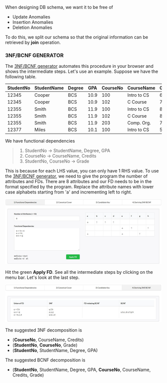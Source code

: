 When designing DB schema, we want it to be free of
* Update Anomalies
* Insertion Anomalies
* Deletion Anomalies

To do this, we split our schema so that the original information can be retrieved by **join** operation.

### 3NF/BCNF GENERATOR
The [3NF/BCNF generator](https://kearychang.github.io/BCNF-3NFgenerator/) automates this procedure in your browser and shows the intermediate steps.
Let's use an example. Suppose we have the following table.

| StudentNo | StudentName | Degree | GPA  | CourseNo | CourseName  | Grade   | Credits |
|-----------|-------------|--------|------|----------|-------------|---------|---------|
| 12345     | Cooper      | BCS    | 10.9 | 100      | Intro to CS | 69      | 3       |
| 12345     | Cooper      | BCS    | 10.9 | 102      | C Course    | 78      | 3       |
| 12355     | Smith       | BCS    | 11.9 | 100      | Intro to CS | 85      | 3       |
| 12355     | Smith       | BCS    | 11.9 | 102      | C Course    | 86      | 3       |
| 12355     | Smith       | BCS    | 11.9 | 203      | Comp. Org.  | 72      | 3       |
| 12377     | Miles       | BCS    | 10.1 | 100      | Intro to CS | 57      | 3       |

We have functional dependencies
>1) StudentNo -> StudentName, Degree, GPA
>2) CourseNo -> CourseName, Credits
>3) StudentNo, CourseNo -> Grade

This is because for each LHS value, you can only have 1 RHS value.
To use the [3NF/BCNF generator](https://kearychang.github.io/BCNF-3NFgenerator/), we need to give the program the number of attributes and FDs.
There are 8 attributes and our FD needs to be in the format specified by the program.
Replace the attribute names with lower case alphabets starting from 'a' and incrementing left to right.

![alt text](https://raw.githubusercontent.com/kearychang/BCNF-3NFgenerator/master/3nf-bcnf-form.JPG)

Hit the green **Apply FD**. See all the intermediate steps by clicking on the menu bar.
Let's look at the last step.

![alt text](https://raw.githubusercontent.com/kearychang/BCNF-3NFgenerator/master/3nf-bcnf-form2.JPG)

The suggested 3NF decomposition is 
* (**CourseNo**, CourseName, Credits)
* (**StudentNo**, **CourseNo**, Grade)
* (**StudentNo**, StudentName, Degree, GPA)

The suggested BCNF decomposition is
* (**StudentNo**, StudentName, Degree, GPA, **CourseNo**, CourseName, Credits, Grade)
